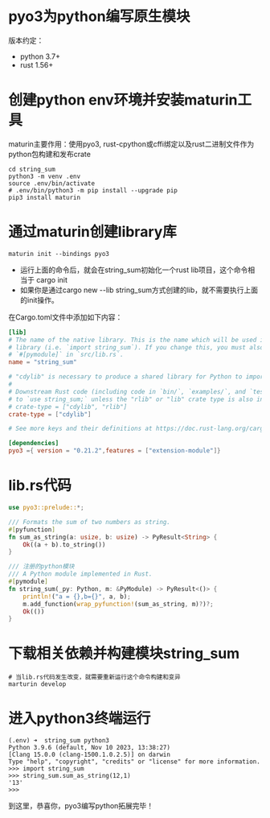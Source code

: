# pyo3为python编写原生模块
版本约定：
- python 3.7+
- rust 1.56+

# 创建python env环境并安装maturin工具
maturin主要作用：使用pyo3, rust-cpython或cffi绑定以及rust二进制文件作为python包构建和发布crate

```shell
cd string_sum
python3 -m venv .env
source .env/bin/activate
# .env/bin/python3 -m pip install --upgrade pip
pip3 install maturin
```

# 通过maturin创建library库
```shell
maturin init --bindings pyo3
```
- 运行上面的命令后，就会在string_sum初始化一个rust lib项目，这个命令相当于 cargo init
- 如果你是通过cargo new --lib string_sum方式创建的lib，就不需要执行上面的init操作。

在Cargo.toml文件中添加如下内容：
```toml
[lib]
# The name of the native library. This is the name which will be used in Python to import the
# library (i.e. `import string_sum`). If you change this, you must also change the name of the
# `#[pymodule]` in `src/lib.rs`.
name = "string_sum"

# "cdylib" is necessary to produce a shared library for Python to import from.
#
# Downstream Rust code (including code in `bin/`, `examples/`, and `tests/`) will not be able
# to `use string_sum;` unless the "rlib" or "lib" crate type is also included, e.g.:
# crate-type = ["cdylib", "rlib"]
crate-type = ["cdylib"]

# See more keys and their definitions at https://doc.rust-lang.org/cargo/reference/manifest.html

[dependencies]
pyo3 ={ version = "0.21.2",features = ["extension-module"]}
```

# lib.rs代码
```rust
use pyo3::prelude::*;

/// Formats the sum of two numbers as string.
#[pyfunction]
fn sum_as_string(a: usize, b: usize) -> PyResult<String> {
    Ok((a + b).to_string())
}

/// 注册的python模块
/// A Python module implemented in Rust.
#[pymodule]
fn string_sum(_py: Python, m: &PyModule) -> PyResult<()> {
    println!("a = {},b={}", a, b);
    m.add_function(wrap_pyfunction!(sum_as_string, m)?)?;
    Ok(())
}
```

# 下载相关依赖并构建模块string_sum
```shell
# 当lib.rs代码发生改变，就需要重新运行这个命令构建和变异
marturin develop
```

# 进入python3终端运行
```shell
(.env) ➜  string_sum python3
Python 3.9.6 (default, Nov 10 2023, 13:38:27)
[Clang 15.0.0 (clang-1500.1.0.2.5)] on darwin
Type "help", "copyright", "credits" or "license" for more information.
>>> import string_sum
>>> string_sum.sum_as_string(12,1)
'13'
>>>
```

到这里，恭喜你，pyo3编写python拓展完毕！
